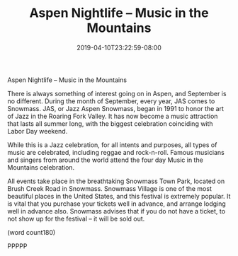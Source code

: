 ﻿---
title: "Aspen Nightlife – Music in the Mountains"
date: 2019-04-10T23:22:59-08:00
description: "aspen nightlife Tips for Web Success"
featured_image: "/images/aspen nightlife.jpg"
tags: ["aspen nightlife"]
---

Aspen Nightlife – Music in the Mountains

There is always something of interest going on 
in Aspen, and September is no different. During 
the month of September, every year, JAS 
comes to Snowmass. JAS, or Jazz Aspen 
Snowmass, began in 1991 to honor the art of 
Jazz in the Roaring Fork Valley. It has now 
become a music attraction that lasts all 
summer long, with the biggest celebration 
coinciding with Labor Day weekend.

While this is a Jazz celebration, for all intents 
and purposes, all types of music are 
celebrated, including reggae and rock-n-roll. 
Famous musicians and singers from around 
the world attend the four day Music in the 
Mountains celebration.

All events take place in the breathtaking 
Snowmass Town Park, located on Brush 
Creek Road in Snowmass. Snowmass 
Village is one of the most beautiful places in 
the United States, and this festival is extremely 
popular. It is vital that you purchase your tickets 
well in advance, and arrange lodging well in 
advance also. Snowmass advises that if you 
do not have a ticket, to not show up for the 
festival – it will be sold out.

(word count180)

PPPPP

